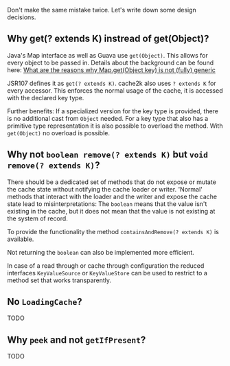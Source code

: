 Don't make the same mistake twice. Let's write down some design decisions.

## Why get(? extends K) instread of get(Object)?

Java's Map interface as well as Guava use `get(Object)`. This allows for every object to be passed
in. Details about the background can be found here: 
[What are the reasons why Map.get(Object key) is not (fully) generic](http://stackoverflow.com/questions/857420/what-are-the-reasons-why-map-getobject-key-is-not-fully-generic)

JSR107 defines it as `get(? extends K)`. cache2k also uses `? extends K` for every accessor.
This enforces the normal usage of the cache, it is accessed with the declared key type.

Further benefits: If a specialized version for the key type is provided, there is no additional
cast from `Object` needed. For a key type that also has a primitive type representation it is
also possible to overload the method. With `get(Object)` no overload is possible.

## Why not `boolean remove(? extends K)` but `void remove(? extends K)`?

There should be a dedicated set of methods that do not expose or mutate the cache state
 without notifying the cache loader or writer. 'Normal' methods that interact with the
 loader and the writer and expose the cache state lead to misinterpretations: The `boolean`
 means that the value isn't existing in the cache, but it does not mean that the value
 is not existing at the system of record.
 
To provide the functionality the method `containsAndRemove(? extends K)` is available.

Not returning the `boolean`  can also be implemented more efficient.
 
In case of a read through or cache through configuration the reduced interfaces
`KeyValueSource` or `KeyValueStore` can be used to restrict to a method set that
works transparently.

## No `LoadingCache`?

TODO

## Why `peek` and not `getIfPresent`?

TODO
